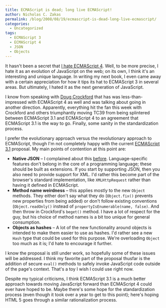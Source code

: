 ```yaml
---
title: ECMAScript is dead; long live ECMAScript!
author: Nicholas C. Zakas
permalink: /blog/2008/08/19/ecmascript-is-dead-long-live-ecmascript/
categories:
  - Uncategorized
tags:
  - ECMAScript 3
  - ECMAScript 4
  - JSON
  - Objects
---
```

It hasn't been a secret that <a title="ECMAScript 4: I hate it" rel="internal" href="{{site.url}}/blog/2007/10/31/ecmascript-4-i-hate-it/">I hate ECMAScript 4</a>. Well, to be more precise, I hate it as an evolution of JavaScript on the web; on its own, I think it's an interesting and unique language. In writing my next book, I even came away with a certain appreciation for how it tips its hat to ECMAScript 3 in several areas. But ultimately, I hated it as the next generation of JavaScript.

I know from speaking with <a title="Douglas Crockford's Wrrrrld Wide Web" rel="external" href="http://www.crockford.com">Doug Crockford</a> that has was less-than-impressed with ECMAScript 4 as well and was talking about going in another direction. Apparently, everything hit the fan this week with Crockford and others triumphantly moving TC39 from being splintered between ECMAScript 3.1 and ECMAScript 4 to an agreement that ECMAScript 3.1 is the way to go. Finally, some sanity in the standardization process.

I prefer the evolutionary approach versus the revolutionary approach to ECMAScript, though I'm not completely happy with the current <a title="ECMAScript 3.1 Proposal Working Draft" rel="external" href="http://wiki.ecmascript.org/doku.php?id=es3.1:es3.1_proposal_working_draft">ECMAScript 3.1</a> proposal. My main points of contention at this point are:

  * **Native JSON** &#8211; I complained about this <a title="Keep JSON out of JavaScript" rel="external" href="{{site.url}}/blog/2007/09/13/keep-json-out-of-javascript/">before</a>. Language-specific features don't belong in the core of a programming language; these should be built as extensions. If you start by supporting JSON, then you also need to provide support for XML. I'd rather this become part of the browser's standard implementation, like `XMLHttpRequest` rather than having it defined in ECMAScript.
  * **Method name weirdness** &#8211; this applies mostly to the new `Object` methods. They either don't say what they do (`Object.fix()` prevents new properties from being added) or don't follow existing conventions (`Object.readOnly()` instead of `propertyIsEnumerable(name, false)`. And then throw in Crockford's `beget()` method. I have a lot of respect for the guy, but his choice of method names is a bit too unique for general consumption.
  * **Objects as hashes** &#8211; A lot of the new functionality around objects is intended to make them easier to use as hashes. I'd rather see a new `Hash` type that could be used for this purpose. We're overloading `Object` too much as it is; I'd hate to encourage it further.

I know the proposal is still under work, so hopefully some of these issues will be addressed. I think my favorite part of the proposal thusfar is the addition of secure `eval()` methods to safely invoke JavaScript code outside of the page's context. That's a toy I wish I could use right now.

Despite my typical criticisms, I think ECMAScript 3.1 is a much better approach towards moving JavaScript forward than ECMAScript 4 could ever have hoped to be. Maybe there's some hope for the standardization process (even though it took over a year to get to this point); here's hoping HTML 5 goes through a similar rationalization process.
